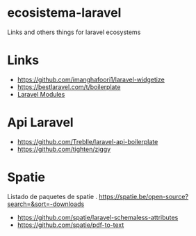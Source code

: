 # ecosistema-laravel
Links and others things for laravel ecosystems

# Links
-  https://github.com/imanghafoori1/laravel-widgetize
-  https://bestlaravel.com/t/boilerplate
-  [Laravel Modules](https://asgardcms.com/)

# Api Laravel
- https://github.com/Treblle/laravel-api-boilerplate
- https://github.com/tighten/ziggy

# Spatie

Listado de paquetes de spatie
. https://spatie.be/open-source?search=&sort=-downloads

- https://github.com/spatie/laravel-schemaless-attributes
- https://github.com/spatie/pdf-to-text
